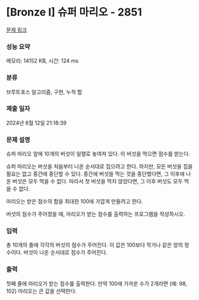 # [Bronze I] 슈퍼 마리오 - 2851 

[문제 링크](https://www.acmicpc.net/problem/2851) 

### 성능 요약

메모리: 14152 KB, 시간: 124 ms

### 분류

브루트포스 알고리즘, 구현, 누적 합

### 제출 일자

2024년 6월 12일 21:18:39

### 문제 설명

<p>슈퍼 마리오 앞에 10개의 버섯이 일렬로 놓여져 있다. 이 버섯을 먹으면 점수를 받는다.</p>

<p>슈퍼 마리오는 버섯을 처음부터 나온 순서대로 집으려고 한다. 하지만, 모든 버섯을 집을 필요는 없고 중간에 중단할 수 있다. 중간에 버섯을 먹는 것을 중단했다면, 그 이후에 나온 버섯은 모두 먹을 수 없다. 따라서 첫 버섯을 먹지 않았다면, 그 이후 버섯도 모두 먹을 수 없다.</p>

<p>마리오는 받은 점수의 합을 최대한 100에 가깝게 만들려고 한다.</p>

<p>버섯의 점수가 주어졌을 때, 마리오가 받는 점수를 출력하는 프로그램을 작성하시오.</p>

### 입력 

 <p>총 10개의 줄에 각각의 버섯의 점수가 주어진다. 이 값은 100보다 작거나 같은 양의 정수이다. 버섯이 나온 순서대로 점수가 주어진다.</p>

### 출력 

 <p>첫째 줄에 마리오가 받는 점수를 출력한다. 만약 100에 가까운 수가 2개라면 (예: 98, 102) 마리오는 큰 값을 선택한다.</p>

